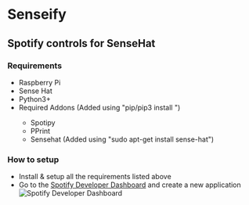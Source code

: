 # Senseify
## Spotify controls for SenseHat

### Requirements
* Raspberry Pi
* Sense Hat
* Python3+
* Required Addons (Added using "pip/pip3 install <name>")
  * Spotipy
  * PPrint
  * Sensehat (Added using "sudo apt-get install sense-hat")
  
### How to setup
* Install & setup all the requirements listed above
* Go to the [Spotify Developer Dashboard](https://developer.spotify.com/dashboard/) and create a new application
![Spotify Developer Dashboard](https://i.imgur.com/Km5P230.png)
